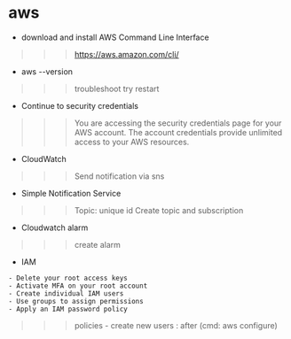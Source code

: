 # aws

+ download and install AWS Command Line Interface
>>> https://aws.amazon.com/cli/

+ aws --version
>>> troubleshoot try restart

+ Continue to security credentials
>>> You are accessing the security credentials page for your AWS account. The account credentials provide unlimited access to your AWS resources.

+ CloudWatch 
>>> Send notification via sns

+ Simple Notification Service
>>> Topic: unique id
    Create topic and subscription
    
+ Cloudwatch alarm
>>> create alarm

+ IAM
>>>
    - Delete your root access keys
    - Activate MFA on your root account
    - Create individual IAM users
    - Use groups to assign permissions
    - Apply an IAM password policy
 
 >>> policies 
    - create new users 
    : after (cmd: aws configure)
    
    

